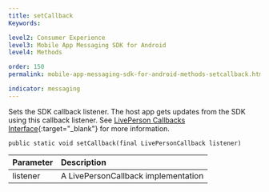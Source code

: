 ```yaml
---
title: setCallback
Keywords:

level2: Consumer Experience
level3: Mobile App Messaging SDK for Android
level4: Methods

order: 150
permalink: mobile-app-messaging-sdk-for-android-methods-setcallback.html

indicator: messaging
---
```


Sets the SDK callback listener. The host app gets updates from the SDK using this callback listener. See [LivePerson Callbacks Interface](android-callbacks-interface.html){:target="_blank"} for more information.

`public static void setCallback(final LivePersonCallback listener)`

| Parameter | Description |
| :--- | :--- |
| listener | A LivePersonCallback implementation |



